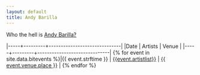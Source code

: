 ```yaml
---
layout: default
title: Andy Barilla
---
```


Who the hell is <a href="about.html">Andy Barilla?</a>

|-----+---------+------------------------------|
|Date | Artists | Venue                        |
|-----+---------+------------------------------|
{% for event in site.data.bitevents %}|{{ event.strftime }} | <a href="{{event.facebook_rsvp_url}}">{{event.artistlist}}</a> | <a href="{{event.facebook_rsvp_url}}">{{ event.venue.place }}</a> |
{% endfor %}


